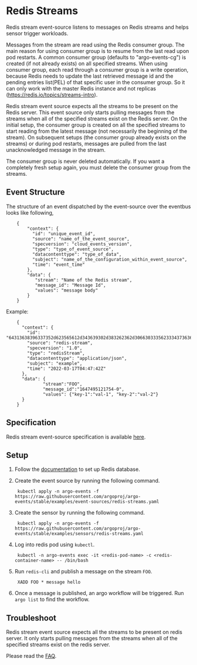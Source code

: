 # Redis Streams

Redis stream event-source listens to messages on Redis streams and helps sensor trigger workloads.

Messages from the stream are read using the Redis consumer group. The main reason for using consumer group is to resume from the last read upon pod restarts. A common consumer group (defaults to "argo-events-cg") is created (if not already exists) on all specified streams. When using consumer group, each read through a consumer group is a write operation, because Redis needs to update the last retrieved message id and the pending entries list(PEL) of that specific user in the consumer group. So it can only work with the master Redis instance and not replicas (<https://redis.io/topics/streams-intro>).

Redis stream event source expects all the streams to be present on the Redis server. This event source only starts pulling messages from the streams when all of the specified streams exist on the Redis server. On the initial setup, the consumer group is created on all the specified streams to start reading from the latest message (not necessarily the beginning of the stream). On subsequent setups (the consumer group already exists on the streams) or during pod restarts, messages are pulled from the last unacknowledged message in the stream.

The consumer group is never deleted automatically. If you want a completely fresh setup again, you must delete the consumer group from the streams.

## Event Structure

The structure of an event dispatched by the event-source over the eventbus looks like following,

        {
            "context": {
              "id": "unique_event_id",
              "source": "name_of_the_event_source",
              "specversion": "cloud_events_version",
              "type": "type_of_event_source",
              "datacontenttype": "type_of_data",
              "subject": "name_of_the_configuration_within_event_source",
              "time": "event_time"
            },
            "data": {
               "stream": "Name of the Redis stream",
               "message_id": "Message Id",
               "values": "message body"
            }
        }

Example:

        {
          "context": {
            "id": "64313638396337352d623565612d343639302d383262362d306630333562333437363637",
            "source": "redis-stream",
            "specversion": "1.0",
            "type": "redisStream",
            "datacontenttype": "application/json",
            "subject": "example",
            "time": "2022-03-17T04:47:42Z"
          },
          "data": {
                  "stream":"FOO",
                  "message_id":"1647495121754-0",
                  "values": {"key-1":"val-1", "key-2":"val-2"}
          }
        }

## Specification

Redis stream event-source specification is available [here](https://github.com/argoproj/argo-events/blob/master/api/event-source.md#argoproj.io/v1alpha1.RedisStreamEventSource).

## Setup

1. Follow the [documentation](https://kubernetes.io/docs/tutorials/configuration/configure-redis-using-configmap/#real-world-example-configuring-redis-using-a-configmap) to set up Redis database.

1. Create the event source by running the following command.

        kubectl apply -n argo-events -f https://raw.githubusercontent.com/argoproj/argo-events/stable/examples/event-sources/redis-streams.yaml

1. Create the sensor by running the following command.

        kubectl apply -n argo-events -f https://raw.githubusercontent.com/argoproj/argo-events/stable/examples/sensors/redis-streams.yaml

1. Log into redis pod using `kubectl`.

        kubectl -n argo-events exec -it <redis-pod-name> -c <redis-container-name> -- /bin/bash

1. Run `redis-cli` and publish a message on the stream `FOO`.

        XADD FOO * message hello

1. Once a message is published, an argo workflow will be triggered. Run `argo list` to find the workflow.

## Troubleshoot

Redis stream event source expects all the streams to be present on redis server. It only starts pulling messages from the streams when all of the specified streams exist on the redis server.

Please read the [FAQ](https://argoproj.github.io/argo-events/FAQ/).
